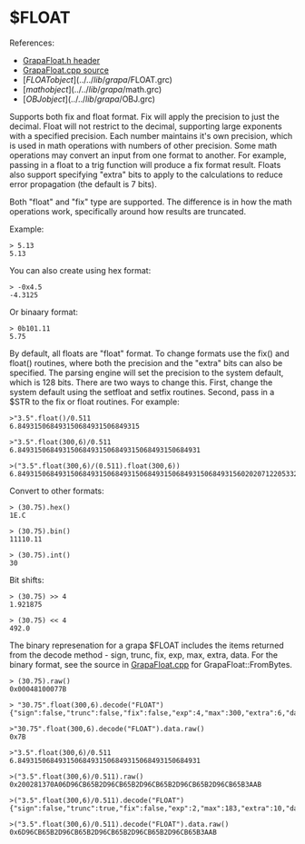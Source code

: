 # $FLOAT
References:
- [GrapaFloat.h header](../../source/grapa/GrapaFloat.h)
- [GrapaFloat.cpp source](../../source/grapa/GrapaFloat.cpp)
- [$FLOAT object](../../lib/grapa/$FLOAT.grc)
- [$math object](../../lib/grapa/$math.grc)
- [$OBJ object](../../lib/grapa/$OBJ.grc)

Supports both fix and float format. Fix will apply the precision to just the decimal. Float will not restrict to the decimal, supporting large exponents with a specified precision. Each number maintains it's own precision, which is used in math operations with numbers of other precision. Some math operations may convert an input from one format to another. For example, passing in a float to a trig function will produce a fix format result. Floats also support specifying "extra" bits to apply to the calculations to reduce error propagation (the default is 7 bits). 

Both "float" and "fix" type are supported. The difference is in how the math operations work, specifically around how results are truncated.

Example:
```
> 5.13
5.13
```

You can also create using hex format:
```
> -0x4.5
-4.3125
```

Or binaary format:
```
> 0b101.11
5.75
```

By default, all floats are "float" format. To change formats use the fix() and float() routines, where both the precision and the "extra" bits can also be specified. The parsing engine will set the precision to the system default, which is 128 bits. There are two ways to change this. First, change the system default using the setfloat and setfix routines. Second, pass in a $STR to the fix or float routines. For example:

```
>"3.5".float()/0.511
6.849315068493150684931506849315

>"3.5".float(300,6)/0.511
6.849315068493150684931506849315068493150684931

>("3.5".float(300,6)/(0.511).float(300,6))
6.84931506849315068493150684931506849315068493150684931560202071220533200564
```

Convert to other formats:
```
> (30.75).hex()
1E.C

> (30.75).bin()
11110.11

> (30.75).int()
30
```

Bit shifts:
```
> (30.75) >> 4
1.921875

> (30.75) << 4
492.0
```

The binary represenation for a grapa $FLOAT includes the items returned from the decode method - sign, trunc, fix, exp, max, extra, data. For the binary format, see the source in [GrapaFloat.cpp](../../source/grapa/GrapaFloat.cpp) for GrapaFloat::FromBytes.

```
> (30.75).raw()
0x00048100077B

> "30.75".float(300,6).decode("FLOAT")
{"sign":false,"trunc":false,"fix":false,"exp":4,"max":300,"extra":6,"data":123}

>"30.75".float(300,6).decode("FLOAT").data.raw()
0x7B

>"3.5".float(300,6)/0.511
6.849315068493150684931506849315068493150684931

>("3.5".float(300,6)/0.511).raw()
0x200281370A06D96CB65B2D96CB65B2D96CB65B2D96CB65B2D96CB65B3AAB

>("3.5".float(300,6)/0.511).decode("FLOAT")
{"sign":false,"trunc":true,"fix":false,"exp":2,"max":183,"extra":10,"data":42993847502648498382436913857586756274673667427835852831403}

>("3.5".float(300,6)/0.511).decode("FLOAT").data.raw()
0x6D96CB65B2D96CB65B2D96CB65B2D96CB65B2D96CB65B3AAB
```



